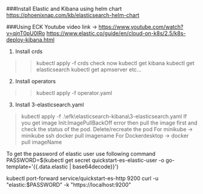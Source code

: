 ###Install Elastic and Kibana using helm chart
https://phoenixnap.com/kb/elasticsearch-helm-chart

###Using ECK
Youtube video link -> https://www.youtube.com/watch?v=qjnT0pU0IRo
https://www.elastic.co/guide/en/cloud-on-k8s/2.5/k8s-deploy-kibana.html
1) Install crds  
 >> kubectl apply -f crds
check now
 > kubectl get kibana
 > kubectl get elasticsearch
 > kubectl get apmserver
 etc...
 
2) Install operators 
>> kubectl apply -f operator.yaml
> 
> 
3) Install 3-elasticsearch.yaml

> kubectl apply -f .\efk\elasticsearch-kibana\3-elasticsearch.yaml
If you get image Init:ImagePullBackOff error then pull the image first and check the status of the pod. Delete/recreate the pod
For minikube -> minikube ssh docker pull imagename
For Dockerdesktop ->  docker pull imageName

To get the password of elastic user use following command
PASSWORD=$(kubectl get secret quickstart-es-elastic-user -o go-template='{{.data.elastic | base64decode}}')

kubectl port-forward service/quickstart-es-http 9200
curl -u "elastic:$PASSWORD" -k "https://localhost:9200"
